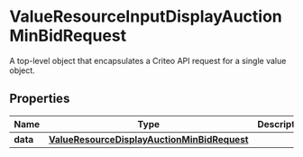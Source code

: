 

# ValueResourceInputDisplayAuctionMinBidRequest

A top-level object that encapsulates a Criteo API request for a single value object.

## Properties

| Name | Type | Description | Notes |
|------------ | ------------- | ------------- | -------------|
|**data** | [**ValueResourceDisplayAuctionMinBidRequest**](ValueResourceDisplayAuctionMinBidRequest.md) |  |  [optional] |




